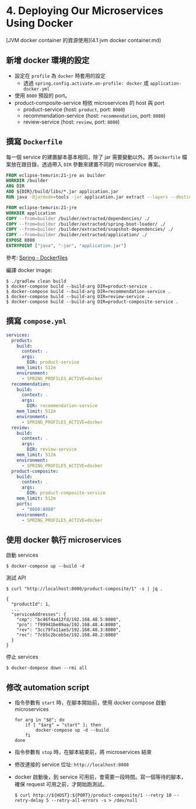 # 4. Deploying Our Microservices Using Docker

[JVM docker container 的資源使用](4.1 jvm docker container.md)

## 新增 docker 環境的設定

- 設定在 `profile` 為 `docker` 時套用的設定
    - 透過 `spring.config.activate.on-profile: docker` 或 `application-docker.yml`
- 使用 `8080` 預設的 port。
- product-composite-service 相依 microservices 的 host 與 port
    - product-service (host: `product`, port: `8080`)
    - recommendation-service (host: `recommendation`, port: `8080`)
    - review-service (host: `review`, port: `8080`)

## 撰寫 `Dockerfile`

每一個 service 的建置腳本基本相同，除了 jar 需要變動以外。將 `Dockerfile` 檔案放在跟目錄，透過帶入 `DIR` 參數來建置不同的 microservice 專案。

```dockerfile title="Dockerfile"
FROM eclipse-temurin:21-jre as builder
WORKDIR /builder
ARG DIR
ADD ${DIR}/build/libs/*.jar application.jar
RUN java -Djarmode=tools -jar application.jar extract --layers --destination extracted

FROM eclipse-temurin:21-jre
WORKDIR application
COPY --from=builder /builder/extracted/dependencies/ ./
COPY --from=builder /builder/extracted/spring-boot-loader/ ./
COPY --from=builder /builder/extracted/snapshot-dependencies/ ./
COPY --from=builder /builder/extracted/application/ ./
EXPOSE 8080
ENTRYPOINT ["java", "-jar", "application.jar"]
```

參考: [Spring - Dockerfiles](https://docs.spring.io/spring-boot/reference/packaging/container-images/dockerfiles.html)

編譯 docker image:

```shell
$ ./gradlew clean build
$ docker-compose build --build-arg DIR=product-service .
$ docker-compose build --build-arg DIR=recommendation-service .
$ docker-compose build --build-arg DIR=review-service .
$ docker-compose build --build-arg DIR=product-composite-service .
```

## 撰寫 `compose.yml`

```yml title="compose.yml"
services:
  product:
    build:
      context: .
      args:
        DIR: product-service
    mem_limit: 512m
    environment:
      - SPRING_PROFILES_ACTIVE=docker
  recommendation:
    build:
      context: .
      args:
        DIR: recommendation-service
    mem_limit: 512m
    environment:
      - SPRING_PROFILES_ACTIVE=docker
  review:
    build:
      context: .
      args:
        DIR: review-service
    mem_limit: 512m
    environment:
      - SPRING_PROFILES_ACTIVE=docker
  product-composite:
    build:
      context: .
      args:
        DIR: product-composite-service
    mem_limit: 512m
    ports:
      - "8080:8080"
    environment:
      - SPRING_PROFILES_ACTIVE=docker
```

## 使用 docker 執行 microservices

啟動 services

```shell
$ docker-compose up --build -d
```

測試 API

```shell
$ curl "http://localhost:8080/product-composite/1" -s | jq .

{
  "productId": 1,
  ...
  "serviceAddresses": {
    "cmp": "bc46f4a412fd/192.168.48.5:8080",
    "pro": "f99941be89aa/192.168.48.4:8080",
    "rev": "3cc79fa11ae5/192.168.48.3:8080",
    "rec": "7cb5c2bceb5e/192.168.48.2:8080"
  }
}
```

停止 services

```shell
$ docker-dompose down --rmi all
```

## 修改 automation script

- 指令參數有 `start` 時，在腳本開始前，使用 docker compose 啟動 microservices

    ```shell
    for arg in "$@"; do
        if [ "$arg" = "start" ]; then
            docker-compose up -d --build
        fi
    done
    ```

- 指令參數有 `stop` 時，在腳本結束前，將 microservices 結束
- 修改連接的 service 位址: `http://localhost:8080`
- docker 啟動後，到 service 可用前，會需要一段時間。寫一個等待的腳本，確保 request 可用之前，才開始跑測試。

    ```shell
    $ curl http://${HOST}:${PORT}/product-composite/1 --retry 10 --retry-delay 5 --retry-all-errors -s > /dev/null
    ```
